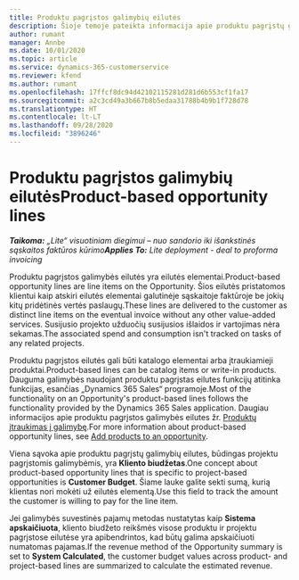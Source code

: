 ```yaml
---
title: Produktu pagrįstos galimybių eilutės
description: Šioje temoje pateikta informacija apie produktu pagrįstų galimybės eilučių elementus „Project Operations“.
author: rumant
manager: Annbe
ms.date: 10/01/2020
ms.topic: article
ms.service: dynamics-365-customerservice
ms.reviewer: kfend
ms.author: rumant
ms.openlocfilehash: 17ffcf8dc94d42102115281d281d6b553cf1fa17
ms.sourcegitcommit: a2c3cd49a3b667b8b5edaa31788b4b9b1f728d78
ms.translationtype: HT
ms.contentlocale: lt-LT
ms.lasthandoff: 09/28/2020
ms.locfileid: "3896246"
---
```

# <a name="product-based-opportunity-lines"></a><span data-ttu-id="589ab-103">Produktu pagrįstos galimybių eilutės</span><span class="sxs-lookup"><span data-stu-id="589ab-103">Product-based opportunity lines</span></span>

<span data-ttu-id="589ab-104">_**Taikoma:** „Lite“ visuotiniam diegimui – nuo sandorio iki išankstinės sąskaitos faktūros kūrimo_</span><span class="sxs-lookup"><span data-stu-id="589ab-104">_**Applies To:** Lite deployment - deal to proforma invoicing_</span></span>

<span data-ttu-id="589ab-105">Produktu pagrįstos galimybės eilutės yra eilutės elementai.</span><span class="sxs-lookup"><span data-stu-id="589ab-105">Product-based opportunity lines are line items on the Opportunity.</span></span> <span data-ttu-id="589ab-106">Šios eilutės pristatomos klientui kaip atskiri eilutės elementai galutinėje sąskaitoje faktūroje be jokių kitų pridėtinės vertės paslaugų.</span><span class="sxs-lookup"><span data-stu-id="589ab-106">These lines are delivered to the customer as distinct line items on the eventual invoice without any other value-added services.</span></span> <span data-ttu-id="589ab-107">Susijusio projekto užduočių susijusios išlaidos ir vartojimas nėra sekamas.</span><span class="sxs-lookup"><span data-stu-id="589ab-107">The associated spend and consumption isn't tracked on tasks of any related projects.</span></span>

<span data-ttu-id="589ab-108">Produktu pagrįstos eilutės gali būti katalogo elementai arba įtraukiamieji produktai.</span><span class="sxs-lookup"><span data-stu-id="589ab-108">Product-based lines can be catalog items or write-in products.</span></span> <span data-ttu-id="589ab-109">Dauguma galimybės naudojant produktu pagrįstas eilutes funkcijų atitinka funkcijas, esančias „Dynamics 365 Sales“ programoje.</span><span class="sxs-lookup"><span data-stu-id="589ab-109">Most of the functionality on an Opportunity's product-based lines follows the functionality provided by the Dynamics 365 Sales application.</span></span> <span data-ttu-id="589ab-110">Daugiau informacijos apie produktu pagrįstos galimybės eilutes žr. [Produktų įtraukimas į galimybę](https://docs.microsoft.com/dynamics365/sales-enterprise/add-products-opportunity).</span><span class="sxs-lookup"><span data-stu-id="589ab-110">For more information about product-based opportunity lines, see [Add products to an opportunity](https://docs.microsoft.com/dynamics365/sales-enterprise/add-products-opportunity).</span></span>

<span data-ttu-id="589ab-111">Viena sąvoka apie produktu pagrįstų galimybių eilutes, būdingas projektu pagrįstomis galimybėmis, yra **Kliento biudžetas**.</span><span class="sxs-lookup"><span data-stu-id="589ab-111">One concept about product-based opportunity lines that is specific to project-based opportunities is **Customer Budget**.</span></span> <span data-ttu-id="589ab-112">Šiame lauke galite sekti sumą, kurią klientas nori mokėti už eilutės elementą.</span><span class="sxs-lookup"><span data-stu-id="589ab-112">Use this field to track the amount the customer is willing to pay for the line item.</span></span>

<span data-ttu-id="589ab-113">Jei galimybės suvestinės pajamų metodas nustatytas kaip **Sistema apskaičiuota**, kliento biudžeto reikšmės visose produktu ir projektu pagrįstose eilutėse yra apibendrintos, kad būtų galima apskaičiuoti numatomas pajamas.</span><span class="sxs-lookup"><span data-stu-id="589ab-113">If the revenue method of the Opportunity summary is set to **System Calculated**, the customer budget values across product- and project-based lines are summarized to calculate the estimated revenue.</span></span>
